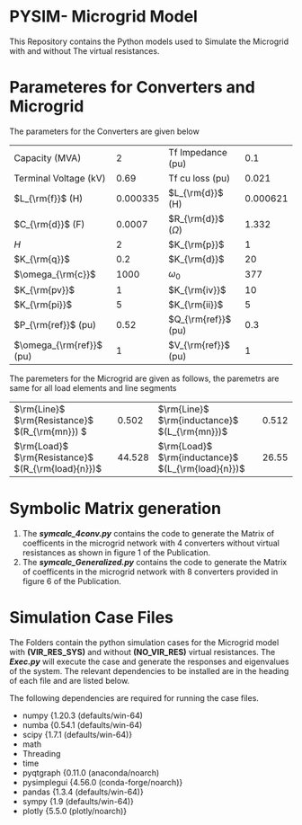 # PYSIM- Microgrid Model
This Repository contains the Python models used to Simulate the Microgrid with and without The virtual resistances. 

# Parameteres for Converters and Microgrid #
The parameters for the Converters are given below

|                          |          |                         |          |
|--------------------------|----------|-------------------------|----------|
| Capacity (MVA)           | 2        | Tf Impedance (pu)       | 0.1      |
| Terminal Voltage (kV)    | 0.69     | Tf cu loss (pu)         | 0.021    |
| $L_{\rm{f}}$ (H)         | 0.000335 | $L_{\rm{d}}$ (H)        | 0.000621 |
| $C_{\rm{d}}$ (F)         | 0.0007   | $R_{\rm{d}}$ ($\Omega$) | 1.332    |
| $H$                      | 2        | $K_{\rm{p}}$            | 1        |
| $K_{\rm{q}}$             | 0.2      | $K_{\rm{d}}$            | 20       |
| $\omega_{\rm{c}}$        | 1000     | $\omega_0$              | 377      |
| $K_{\rm{pv}}$            | 1        | $K_{\rm{iv}}$           | 10       |
| $K_{\rm{pi}}$            | 5        | $K_{\rm{ii}}$           | 5        |
| $P_{\rm{ref}}$ (pu)      | 0.52     | $Q_{\rm{ref}}$ (pu)     | 0.3      |
| $\omega_{\rm{ref}}$ (pu) | 1        | $V_{\rm{ref}}$ (pu)     | 1        |


The paremeters for the Microgrid are given as follows, the paremetrs are same for all load elements and line segments

|                                     |        |                                      |       |
|-------------------------------------|--------|--------------------------------------|-------|
| $\rm{Line}$ $\rm{Resistance}$ $(R_{\rm{mn}}) $    | 0.502  | $\rm{Line}$ $\rm{inductance}$ $(L_{\rm{mn}})$     | 0.512 |
| $\rm{Load}$ $\rm{Resistance}$ $(R_{\rm{load}{n}})$ | 44.528 | $\rm{Load}$ $\rm{inductance}$ $(L_{\rm{load}{n}})$ | 26.55 |

# Symbolic Matrix generation #

1. The ___symcalc_4conv.py___ contains the code to generate the Matrix of coefficents in the microgrid network with 4 converters without virtual resistances as shown in figure 1 of the Publication. 
2. The ___symcalc_Generalized.py___ contains the code to generate the Matrix of coefficents in the microgrid network with 8 converters provided in figure 6 of the Publication.

# Simulation Case Files #

The Folders contain the python simulation cases for the Microgrid model with __(VIR_RES_SYS)__ and without __(NO_VIR_RES)__ virtual resistances. The ___Exec.py___ will execute the case and generate the responses and eigenvalues of the system. The relevant dependencies to be installed are in the heading of each file and are listed below. 

The following dependencies are required for running the case files.

* numpy  {1.20.3 (defaults/win-64) 
* numba  {0.54.1 (defaults/win-64)
* scipy  {1.7.1  (defaults/win-64)} 
* math
* Threading
* time
* pyqtgraph  {0.11.0 (anaconda/noarch) 
* pysimplegui {4.56.0 (conda-forge/noarch)}
* pandas  {1.3.4 (defaults/win-64)}
* sympy  {1.9 (defaults/win-64)}
* plotly {5.5.0 (plotly/noarch)}



